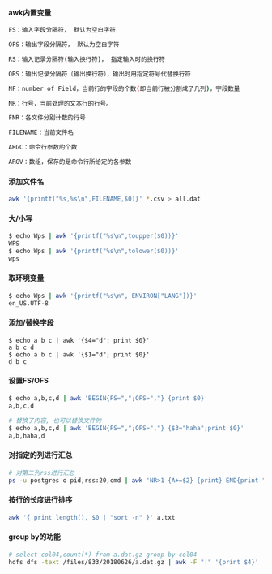 #### awk内置变量

```bash
FS：输入字段分隔符， 默认为空白字符

OFS：输出字段分隔符， 默认为空白字符

RS：输入记录分隔符(输入换行符)， 指定输入时的换行符

ORS：输出记录分隔符（输出换行符），输出时用指定符号代替换行符

NF：number of Field，当前行的字段的个数(即当前行被分割成了几列)，字段数量

NR：行号，当前处理的文本行的行号。

FNR：各文件分别计数的行号

FILENAME：当前文件名

ARGC：命令行参数的个数

ARGV：数组，保存的是命令行所给定的各参数
```

#### 添加文件名

```bash
awk '{printf("%s,%s\n",FILENAME,$0)}' *.csv > all.dat
```

#### 大/小写

```bash
$ echo Wps | awk '{printf("%s\n",toupper($0))}'
WPS
$ echo Wps | awk '{printf("%s\n",tolower($0))}'
wps
```

#### 取环境变量

```bash
$ echo Wps | awk '{printf("%s\n", ENVIRON["LANG"])}'
en_US.UTF-8
```

#### 添加/替换字段

```basj
$ echo a b c | awk '{$4="d"; print $0}'
a b c d
$ echo a b c | awk '{$1="d"; print $0}'
d b c
```

#### 设置FS/OFS

```bash
$ echo a,b,c,d | awk 'BEGIN{FS=",";OFS=","} {print $0}'
a,b,c,d

# 替换了内容, 也可以替换文件的
$ echo a,b,c,d | awk 'BEGIN{FS=",";OFS=","} {$3="haha";print $0}'
a,b,haha,d
```

#### 对指定的列进行汇总

```bash
# 对第二列rss进行汇总
ps -u postgres o pid,rss:20,cmd | awk 'NR>1 {A+=$2} {print} END{print "Total RSS:" A}'
```

#### 按行的长度进行排序

```bash
awk '{ print length(), $0 | "sort -n" }' a.txt
```

#### group by的功能

```bash
# select col04,count(*) from a.dat.gz group by col04
hdfs dfs -text /files/833/20180626/a.dat.gz | awk -F "|" '{print $4}' | awk '{arr[$1]+=1}END{for(i in arr)print i,arr[i]}' | sort -n -k 2  | tail
```